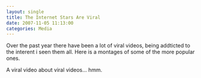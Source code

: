 ```yaml
---
layout: single
title: The Internet Stars Are Viral
date: 2007-11-05 11:13:00
categories: Media
---
```

Over the past year there have been a lot of viral videos, being addticted to the interent i seen them all.
Here is a montages of some of the more popular ones.

A viral video about viral videos... hmm.

<object width="425" height="355"><param name="movie" value="http://www.youtube.com/v/mi_XEAA9X6c&rel=1"></param><param name="wmode" value="transparent"></param><embed src="http://www.youtube.com/v/mi_XEAA9X6c&rel=1" type="application/x-shockwave-flash" wmode="transparent" width="425" height="355"></embed></object>
